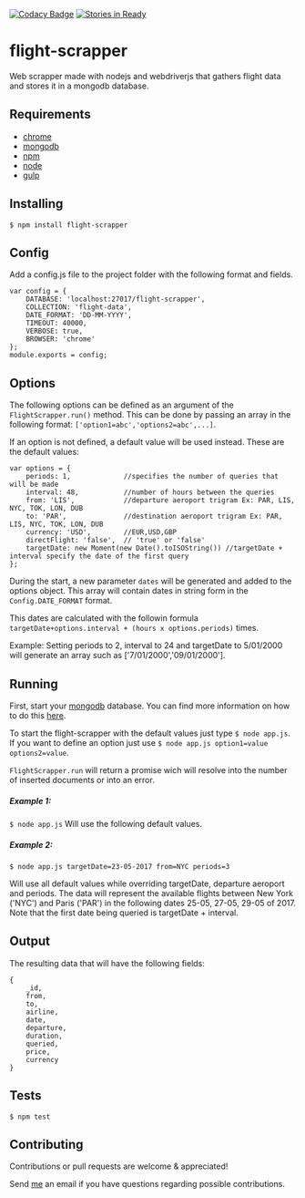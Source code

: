 [![Codacy Badge](https://api.codacy.com/project/badge/Grade/a3b112d983624adea191ba81a9713ba1)](https://www.codacy.com/app/tiagobertolo/flight-scrapper?utm_source=github.com&amp;utm_medium=referral&amp;utm_content=bertolo1988/flight-scrapper&amp;utm_campaign=Badge_Grade)
[![Stories in Ready](https://badge.waffle.io/bertolo1988/flight-scrapper.png?label=ready&title=Ready)](https://waffle.io/bertolo1988/flight-scrapper)


# flight-scrapper

Web scrapper made with nodejs and webdriverjs that gathers flight data and stores it in a mongodb database.


## Requirements

 - [chrome](https://www.google.com/chrome/browser/desktop/index.html)
 - [mongodb](https://www.mongodb.com/)
 - [npm](http://npmjs.org/)
 - [node](http://nodejs.org/)
 - [gulp](http://gulpjs.com/)


## Installing

`$ npm install flight-scrapper`


## Config

Add a config.js file to the project folder with the following format and fields.

	var config = {
	    DATABASE: 'localhost:27017/flight-scrapper',
	    COLLECTION: 'flight-data',
	    DATE_FORMAT: 'DD-MM-YYYY',
	    TIMEOUT: 40000,
	    VERBOSE: true,
	    BROWSER: 'chrome'
	};
	module.exports = config;


## Options

The following options can be defined as an argument of the `FlightScrapper.run()` method.
This can be done by passing an array in the following format: `['option1=abc','options2=abc',...]`.

If an option is not defined, a default value will be used instead.
These are the default values:

	var options = {
		periods: 1, 			//specifies the number of queries that will be made
		interval: 48, 			//number of hours between the queries
		from: 'LIS',			//departure aeroport trigram Ex: PAR, LIS, NYC, TOK, LON, DUB
		to: 'PAR',				//destination aeroport trigram Ex: PAR, LIS, NYC, TOK, LON, DUB
		currency: 'USD', 		//EUR,USD,GBP
		directFlight: 'false',	// 'true' or 'false'
		targetDate: new Moment(new Date().toISOString()) //targetDate + interval specify the date of the first query
	};

During the start, a new parameter `dates` will be generated and added to the options object. This array will contain dates in string form in the `Config.DATE_FORMAT` format.

 This dates are calculated with the followin formula `targetDate+options.interval + (hours x options.periods)` times.
 
Example: Setting periods to 2, interval to 24 and targetDate to 5/01/2000 will generate an array  such as ['7/01/2000','09/01/2000'].

## Running

First, start your [mongodb](https://www.mongodb.com/) database. You can find more information on how to do this [here](https://docs.mongodb.com/).

To start the flight-scrapper with the default values just type `$ node app.js`.
If you want to define an option just use `$ node app.js option1=value options2=value`.

`FlightScrapper.run` will return a promise wich will resolve into the number of inserted documents or into an error.

##### Example 1:
`$ node app.js`
Will use the following default values.

##### Example 2:
`$ node app.js targetDate=23-05-2017 from=NYC periods=3`

Will use all default values while overriding targetDate, departure aeroport and periods. 
The data will represent the available flights between New York ('NYC') and Paris ('PAR') in the following dates 25-05, 27-05, 29-05 of 2017. Note that the first date being queried is targetDate + interval.

## Output

The resulting data that will have the following fields:

	{
		_id, 		
		from,
		to,	
		airline,
		date,
		departure,
		duration,
		queried,
		price,
		currency
	}

## Tests

`$ npm test`

## Contributing

Contributions or pull requests are welcome & appreciated!

Send [me](https://github.com/bertolo1988/) an email if you have questions regarding possible contributions.
